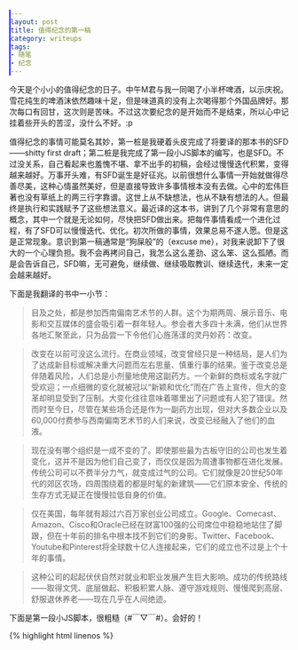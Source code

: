 ```yaml
---
layout: post
title: 值得纪念的第一稿
category: writeups
tags:
- 随笔
- 纪念
---
```


今天是个小小的值得纪念的日子。中午M君与我一同喝了小半杯啤酒，以示庆祝。雪花纯生的啤酒沫依然趣味十足，但是味道真的没有上次喝得那个外国品牌好。那次每口有回甘，这次则是苦味。不过这次要纪念的是开始而不是结束，所以心中记挂着些开头的苦涩，没什么不好。:p 

值得纪念的事情可能莫名其妙，第一桩是我硬着头皮完成了将要译的那本书的SFD——shitty first draft；第二桩是我完成了第一段小JS脚本的编写，也是SFD。不过没关系，自己看起来也羞愧不堪、拿不出手的初稿，会经过慢慢迭代积累，变得越来越好。万事开头难，有SFD诞生是好征兆。以前很想什么事情一开始就做得尽善尽美，这种心情虽然美好，但是直接导致许多事情根本没有去做。心中的宏伟巨著也没有草纸上的两三行字靠谱。这世上从不缺想法，也从不缺有想法的人。但最终是执行和实践赋予了这些想法意义。最近译的这本书，讲到了几个非常有意思的概念，其中一个就是无论如何，尽快把SFD做出来。把每件事情看成一个进化过程，有了SFD可以慢慢迭代、优化。初次所做的事情，效果总易不遂人愿。但是这是正常现象。意识到第一稿通常是“狗屎般”的（excuse me），对我来说卸下了很大的一个心理负担。我不会再拷问自己，我怎么这么差劲、这么笨、这么孤陋。而是会告诉自己，SFD嘛，无可避免，继续做、继续吸取教训、继续迭代，未来一定会越来越好。

下面是我翻译的书中一小节：

>目及之处，都是参加西南偏南艺术节的人群。这个为期两周、展示音乐、电影和交互媒体的盛会吸引着一群年轻人。参会者大多四十未满，他们从世界各地汇聚至此，只为品尝一下令他们心旌荡漾的灵丹妙药：改变。

>改变在以前可没这么流行。在商业领域，改变曾经只是一种结局，是人们为了达成新目标或解决重大问题而左右思量、慎重行事的结果。鉴于改变总是伴随着风险，人们总是小剂量地使用这副药方。一个新鲜的商标或名字就广受欢迎；一点细微的变化就被冠以“新颖和优化”而在广告上宣传，但大的变革却明显受到了压制。大变化往往意味着哪里出了问题或有人犯了错误。然而时至今日，尽管在某些场合还是作为一副药方出现，但对大多数企业以及60,000付费参与西南偏南艺术节的人们来说，改变已经融入了他们的血液。

>现在没有哪个组织是一成不变的了。即使那些最为古板守旧的公司也发生着变化，这并不是因为他们自己变了，而仅仅是因为周遭事物都在进化发展。传统公司可以不费半分力气，就变成过气的公司。它们就像是20世纪50年代的郊区农场，四周围绕着的都是时髦的新建筑——它们原本安全、传统的生存方式无疑正在慢慢拉低自身的价值。

>仅在美国，每年就有超过六百万家创业公司成立。Google、Comecast、Amazon、Cisco和Oracle已经在财富100强的公司席位中稳稳地站住了脚跟，但在十年前的排名中根本找不到它们的身影。Twitter、Facebook、Youtube和Pinterest将全球数十亿人连接起来，它们的成立也不过是上个十年的事情。

>这种公司的起起伏伏自然对就业和职业发展产生巨大影响。成功的传统路线——取得文凭、底层做起、积极积累人脉、遵守游戏规则、慢慢爬到高层、舒服退休养老——现在几乎在人间绝迹。



下面是第一段小JS脚本，很粗糙（#￣▽￣#）。会好的！

{% highlight html linenos %}

<!Doctype html>
<html>
    <head>
        <meta charset="utf-8">
        <style>
            #container{
              height: 820px;
              width: 820px;
              position: relative;
              overflow: hidden;
            }
            #flashcards {
              height: 800px;
              width: 800000px;
              margin-left: 0px;
            }
            .card {
                width: 800px;
                height: 800px;
                border: 1px solid blue;
                border-radius: 20px;
                font-size: 2em;
                transition: all 2s;
                
                display: inline-block;
            }
            .word {
              text-align: center;
              font-size: 200%;
              margin-top: 15%;
              margin-bottom: 5%;
            }
            dd {
              float: left;
              line-height: 1.2em;
            }
            .pos {
              width: 1%;
              font-style: italic;
            }
            .def {
              width: 80%;
            }
            .cnDef {
              margin-left: 1em;
            }
            .sen {
              margin-top: 2em;
              width: 81%;
            }
            .cnSen, .enSen {
              display: block;
              margin-bottom: 0.5em;
            }
            a {
              text-decoration: none;
              border: 1px solid blue;
              width: 4.5em;
              text-align: center;
              border-radius: 2px;
            }
            .nav {
                position: absolute;
                width: 200px;
                bottom: 20px;
                font-size: 30px;
                padding: 5px;
                left: 300px;
            }
        </style>
    </head>
    <body>
      <div id="container">
        <dl id="flashcards" style="margin-left: 0px;">
          <div class="card show">
              <dt class="word">dictionary1</dt>
              <dd class="pos">n.</dd>
              <dd class="def"><span class="enDef">a book in which the words and phrases of a language are listed alphabetically, together with their meanings or their translations in another language</span><span class="cnDef">字典；词典</span></dd>
              <dd class="sen"><span class="enSen">I borrowed a dictionary from Ann.</span><span class="cnSen">我从安那里借了一本词典</span></dd>

          </div>
          <div class="card">
              <dt class="word">dictionary2</dt>
              <dd class="pos">n.</dd>
              <dd class="def"><span class="enDef">a book in which the words and phrases of a language are listed alphabetically, together with their meanings or their translations in another language</span><span class="cnDef">字典；词典</span></dd>
              <dd class="sen"><span class="enSen">I borrowed a dictionary from Ann.</span><span class="cnSen">我从安那里借了一本词典</span></dd>

          </div> 
          <div class="card">
              <dt class="word">dictionary3</dt>
              <dd class="pos">n.</dd>
              <dd class="def"><span class="enDef">a book in which the words and phrases of a language are listed alphabetically, together with their meanings or their translations in another language</span><span class="cnDef">字典；词典</span></dd>
              <dd class="sen"><span class="enSen">I borrowed a dictionary from Ann.</span><span class="cnSen">我从安那里借了一本词典</span></dd>

          </div>
          <div class="card">
              <dt class="word">dictionary4</dt>
              <dd class="pos">n.</dd>
              <dd class="def"><span class="enDef">a book in which the words and phrases of a language are listed alphabetically, together with their meanings or their translations in another language</span><span class="cnDef">字典；词典</span></dd>
              <dd class="sen"><span class="enSen">I borrowed a dictionary from Ann.</span><span class="cnSen">我从安那里借了一本词典</span></dd>

          </div>
          <div class="card">
              <dt class="word">dictionary5</dt>
              <dd class="pos">n.</dd>
              <dd class="def"><span class="enDef">a book in which the words and phrases of a language are listed alphabetically, together with their meanings or their translations in another language</span><span class="cnDef">字典；词典</span></dd>
              <dd class="sen"><span class="enSen">I borrowed a dictionary from Ann.</span><span class="cnSen">我从安那里借了一本词典</span></dd>

          </div>        
                                                 
        </dl>
        <div class="nav">
            <a href="#" class="previous">Previous</a>
            <a href="#" class="next">Next</a>
        </div>
      </div>
        <script>
             window.onload = function(){

                var flashcard = document.getElementById("flashcards");
                var btn = document.getElementsByTagName("a");
                for(i=0;i<btn.length;i++){
                  if(btn[i].className == "previous"){
                    var prev = btn[i];
                  } else if(btn[i].className == "next"){
                    var next = btn[i];
                  }
                }
                var containter = document.getElementById("container");

                function slide(elem, offset, step, interval, num){
                  var newLeft = parseInt(elem.style.marginLeft) + offset; 
                  var maxLeft = Math.abs(offset)*(num-1);

                  function everyStep(){
                    if(offset < 0 && parseInt(elem.style.marginLeft) > newLeft){
                      if(newLeft < -maxLeft){
                        newLeft = 0;
                      }
                      elem.style.marginLeft = parseInt(elem.style.marginLeft) - step + 'px';
                      setTimeout(everyStep, interval);
                    } else if(offset > 0 && parseInt(elem.style.marginLeft) < newLeft){
                      if(newLeft > 0) {
                        newLeft = 0;
                      }
                      elem.style.marginLeft = parseInt(elem.style.marginLeft) + step + 'px';
                      setTimeout(everyStep, interval);
                    } else {
                      elem.style.marginLeft = newLeft + 'px';
                    }
                  }
                  everyStep();
                }

                next.onclick = function(){
                  slide(flashcard, -802, 100, 10, 5);
                }
                prev.onclick = function(){
                  slide(flashcard, 802, 100, 10);
                }
                
             }
        </script> 
    </body>
</html>

{% endhighlight %}
